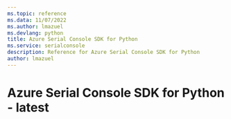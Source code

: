 ```yaml
---
ms.topic: reference
ms.data: 11/07/2022
ms.author: lmazuel
ms.devlang: python
title: Azure Serial Console SDK for Python
ms.service: serialconsole
description: Reference for Azure Serial Console SDK for Python
author: lmazuel
---
```

# Azure Serial Console SDK for Python - latest